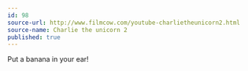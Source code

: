 ```yaml
---
id: 98
source-url: http://www.filmcow.com/youtube-charlietheunicorn2.html
source-name: Charlie the unicorn 2
published: true
---
```

 Put a banana in your ear!
